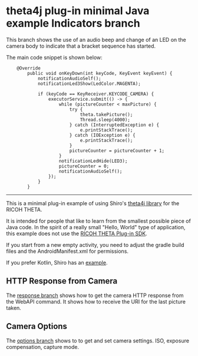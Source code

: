 # theta4j plug-in minimal Java example Indicators branch

This branch shows the use of an audio beep and change of an LED on the 
camera body to indicate that a bracket sequence has started.

The main code snippet is shown below:

```
    @Override
        public void onKeyDown(int keyCode, KeyEvent keyEvent) {
            notificationAudioSelf();
            notificationLed3Show(LedColor.MAGENTA);

            if (keyCode == KeyReceiver.KEYCODE_CAMERA) {
                executorService.submit(() -> {
                    while (pictureCounter < maxPicture) {
                        try {
                            theta.takePicture();
                            Thread.sleep(4000);
                        } catch (InterruptedException e) {
                            e.printStackTrace();
                        } catch (IOException e) {
                            e.printStackTrace();
                        }
                        pictureCounter = pictureCounter + 1;
                    }
                    notificationLedHide(LED3);
                    pictureCounter = 0;
                    notificationAudioSelf();
                });
            }
        }
```

---

This is a minimal plug-in example of using Shiro's 
[theta4j library](https://github.com/theta4j/theta-web-api) 
for the RICOH THETA.

It is intended for people that like to learn from the smallest possible
piece of Java code. In the spirit of a really small
"Hello, World" type of application, this example does not use the 
[RICOH THETA Plug-in SDK](https://github.com/ricohapi/theta-plugin-sdk).

If you start from a new empty activity, you need to adjust the 
gradle build files and the AndroidManifest.xml for permissions.

If you prefer Kotlin, Shiro has an [example](https://github.com/theta4j/theta-web-api/tree/master/plugin-example).

## HTTP Response from Camera 
The [response branch](https://github.com/codetricity/theta4j-minimal-example/tree/response) shows how to get the camera HTTP response from the WebAPI command. It shows how to receive the URI for the last picture taken.

## Camera Options
The [options branch](https://github.com/codetricity/theta4j-minimal-example/tree/options) shows to to get and set camera settings. ISO, exposure compensation, capture mode.




